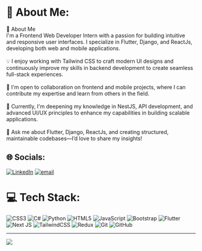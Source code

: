 # 💫 About Me:
🚀 About Me<br>I'm a Frontend Web Developer Intern with a passion for building intuitive and responsive user interfaces. I specialize in Flutter, Django, and ReactJs, developing both web and mobile applications.<br><br>💡 I enjoy working with Tailwind CSS to craft modern UI designs and continuously improve my skills in backend development to create seamless full-stack experiences.<br><br>🤝 I'm open to collaboration on frontend and mobile projects, where I can contribute my expertise and learn from others in the field.<br><br>🌱 Currently, I'm deepening my knowledge in NestJS, API development, and advanced UI/UX principles to enhance my capabilities in building scalable applications.<br><br>💬 Ask me about Flutter, Django, ReactJs, and creating structured, maintainable codebases—I’d love to share my insights!


## 🌐 Socials:
[![LinkedIn](https://img.shields.io/badge/LinkedIn-%230077B5.svg?logo=linkedin&logoColor=white)](https://linkedin.com/in/ramazan-said-galip-330956243) [![email](https://img.shields.io/badge/Email-D14836?logo=gmail&logoColor=white)](mailto:ramazansaidgalip@gmail.com) 

# 💻 Tech Stack:
![CSS3](https://img.shields.io/badge/css3-%231572B6.svg?style=for-the-badge&logo=css3&logoColor=white) ![C#](https://img.shields.io/badge/c%23-%23239120.svg?style=for-the-badge&logo=csharp&logoColor=white) ![Python](https://img.shields.io/badge/python-3670A0?style=for-the-badge&logo=python&logoColor=ffdd54) ![HTML5](https://img.shields.io/badge/html5-%23E34F26.svg?style=for-the-badge&logo=html5&logoColor=white) ![JavaScript](https://img.shields.io/badge/javascript-%23323330.svg?style=for-the-badge&logo=javascript&logoColor=%23F7DF1E) ![Bootstrap](https://img.shields.io/badge/bootstrap-%238511FA.svg?style=for-the-badge&logo=bootstrap&logoColor=white) ![Flutter](https://img.shields.io/badge/Flutter-%2302569B.svg?style=for-the-badge&logo=Flutter&logoColor=white) ![Next JS](https://img.shields.io/badge/Next-black?style=for-the-badge&logo=next.js&logoColor=white) ![TailwindCSS](https://img.shields.io/badge/tailwindcss-%2338B2AC.svg?style=for-the-badge&logo=tailwind-css&logoColor=white) ![Redux](https://img.shields.io/badge/redux-%23593d88.svg?style=for-the-badge&logo=redux&logoColor=white) ![Git](https://img.shields.io/badge/git-%23F05033.svg?style=for-the-badge&logo=git&logoColor=white) ![GitHub](https://img.shields.io/badge/github-%23121011.svg?style=for-the-badge&logo=github&logoColor=white)


---
[![](https://visitcount.itsvg.in/api?id=ramazangalip&icon=0&color=0)](https://visitcount.itsvg.in)

<!-- Proudly created with GPRM ( https://gprm.itsvg.in ) -->
